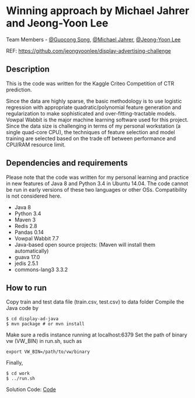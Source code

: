 # Winning approach by Michael Jahrer and Jeong-Yoon Lee

Team Members - [@Guocong Song](https://github.com/songgc), [@Michael Jahrer](https://github.com/michaeljahrer), [@Jeong-Yoon Lee](https://github.com/jeongyoonlee)

REF: https://github.com/jeongyoonlee/display-advertising-challenge

## Description

This is the code was written for the Kaggle Criteo Competition of CTR prediction.

Since the data are highly sparse, the basic methodology is to use logistic regression with appropriate quadratic/polynomial feature generation and regularization to make sophisticated and over-fitting-tractable models. Vowpal Wabbit is the major machine learning software used for this project. Since the data size is challenging in terms of my personal workstation (a single quad-core CPU), the techniques of feature selection and model training are selected based on the trade off between performance and CPU/RAM resource limit.

## Dependencies and requirements

Please note that the code was written for my personal learning and practice in new features of Java 8 and Python 3.4 in Ubuntu 14.04. The code cannot be run in early versions of these two languages or other OSs. Compatibility is not considered here.

- Java 8
- Python 3.4
- Maven 3
- Redis 2.8
- Pandas 0.14
- Vowpal Wabbit 7.7
- Java-based open source projects: (Maven will install them automatically)
- guava 17.0
- jedis 2.5.1
- commons-lang3 3.3.2

## How to run

Copy train and test data file (train.csv, test.csv) to data folder
Compile the Java code by

```
$ cd display-ad-java
$ mvn package # or mvn install
```

Make sure a redis instance running at localhost:6379
Set the path of binary vw (VW_BIN) in run.sh, such as

```
export VW_BIN=/path/to/vw/binary
```

Finally,

```
$ cd work
$ ../run.sh
```

Solution Code: [Code](https://github.com/jeongyoonlee/display-advertising-challenge)

